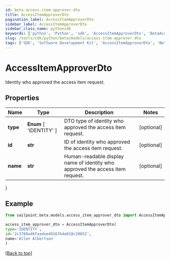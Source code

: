 ```yaml
---
id: beta-access-item-approver-dto
title: AccessItemApproverDto
pagination_label: AccessItemApproverDto
sidebar_label: AccessItemApproverDto
sidebar_class_name: pythonsdk
keywords: ['python', 'Python', 'sdk', 'AccessItemApproverDto', 'BetaAccessItemApproverDto'] 
slug: /tools/sdk/python/beta/models/access-item-approver-dto
tags: ['SDK', 'Software Development Kit', 'AccessItemApproverDto', 'BetaAccessItemApproverDto']
---
```


# AccessItemApproverDto

Identity who approved the access item request.

## Properties

Name | Type | Description | Notes
------------ | ------------- | ------------- | -------------
**type** |  **Enum** [  'IDENTITY' ] | DTO type of identity who approved the access item request. | [optional] 
**id** | **str** | ID of identity who approved the access item request. | [optional] 
**name** | **str** | Human-readable display name of identity who approved the access item request. | [optional] 
}

## Example

```python
from sailpoint.beta.models.access_item_approver_dto import AccessItemApproverDto

access_item_approver_dto = AccessItemApproverDto(
type='IDENTITY',
id='2c3780a46faadee4016fb4e018c20652',
name='Allen Albertson'
)

```
[[Back to top]](#) 

